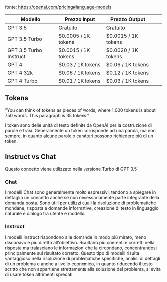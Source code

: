 
fonte: https://openai.com/pricing#language-models

| Modello                | Prezzo Input                              | Prezzo Output       |     |     |
| ---------------------- | ----------------------------------------- | ------------------- | --- | --- |
| GPT 3.5                | Gratuito                                  | Gratuito            |     |     |
| GPT 3.5 Turbo          | $0.0005 / 1K tokens                       | $0.0015 / 1K tokens |     |     |
| GPT 3.5 Turbo Instruct | $0.0015 / 1K tokens                       | $0.0020 / 1K tokens |     |     |
| GPT 4                  | $0.03 / 1K tokens                         | $0.06 / 1K tokens   |     |     |
| GPT 4 32k              | $0.06 / 1K tokens                         | $0.12 / 1K tokens   |     |     |
| GPT 4 Turbo            | $0.01 / 1K tokens | $0.03 / 1K tokens                    |     |     |
## Tokens
"You can think of tokens as pieces of words, where 1,000 tokens is about 750 words. This paragraph is 35 tokens."

I token sono delle unità di testo definite da OpenAI per la costruzione di parole e frasi. Generalmente un token corrisponde ad una parola, ma non sempre, in quanto alcune parole o caratteri possono richiedere più di un token.

## Instruct vs Chat
Questo concetto viene utilizzato nella versione Turbo di GPT 3.5
### Chat
I modelli Chat sono generalmente molto espressivi, tendono a spiegare in dettaglio un concetto anche se non necessariamente parte integrante della domanda posta.
Sono utili per utilizzi quali la risoluzione di problematiche mondane, risposta a domande informative, creazione di testo in linguaggio naturale e dialogo tra utente e modello.
### Instruct
I modelli Instruct rispondono alle domande in modo più mirato, meno discorsivo e più diretto all'obiettivo. Risultano più coerenti e corretti nella risposta ma tralasciano le informazioni che la circondano, concentrandosi principalmente sul risultato corretto. Questo tipo di modelli risulta vantaggioso nella risoluzione di problematiche specifiche, analisi di dettagli di un problema e anche a livello economico, in quanto riducendo il testo scritto che non appartiene strettamente alla soluzione del problema, si evita di usare token altrimenti sprecati.
